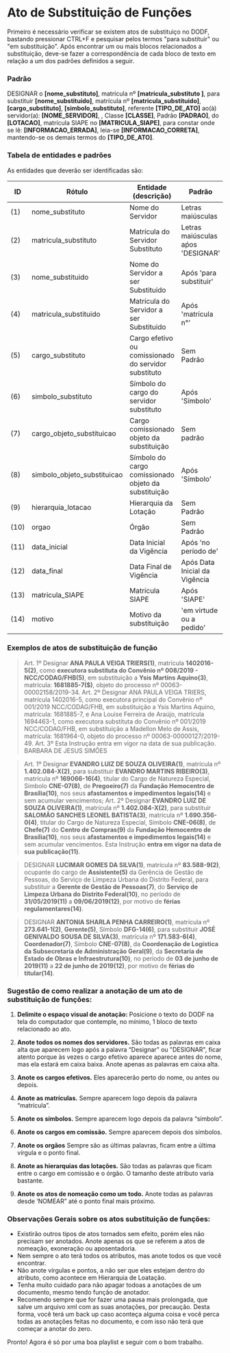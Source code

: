 # Ato de Substituição de Funções

Primeiro é necessário verificar se existem atos de substituiço no DODF, bastando pressionar CTRL+F e pesquisar pelos termos "para substituir" ou "em substituição". Após encontrar um ou mais blocos relacionados a substituição, deve-se fazer a correspondência de cada bloco de texto em relação a um dos padrões definidos a seguir.

### Padrão

DESIGNAR o **[nome_substituto]**, matrícula nº **[matricula_substituto ]**, para substituir **[nome_substituido]**, matrícula nº **[matricula_substituido]**, **[cargo_substituto]**, **[simbolo_substituto]**, referente **[TIPO_DE_ATO]** ao(à) servidor(a): **[NOME_SERVIDOR]**,  , Classe **[CLASSE]**, Padrão **[PADRAO]**, do **[LOTACAO]**, matrícula SIAPE no **[MATRICULA_SIAPE]**, para constar onde se lê: **[INFORMACAO_ERRADA]**, leia-se **[INFORMACAO_CORRETA]**, mantendo-se os demais termos do **[TIPO_DE_ATO]**.

### Tabela de entidades e padrões

As entidades que deverão ser identificadas são:

ID | Rótulo | Entidade (descrição)  | Padrão  
------- | ------- | ------- | -------
(1) | nome_substituto | Nome do Servidor | Letras maiúsculas
(2) | matricula_substituto | Matrícula do Servidor Substituto | Letras maiúsculas aṕos 'DESIGNAR'
(3) | nome_substituido | Nome do Servidor a ser Substituido | Após 'para substituir'
(4) | matricula_substituido | Matrícula do Servidor a ser Substituido | Após 'matrícula n°'
(5) | cargo_substituto | Cargo efetivo ou comissionado do servidor substituto | Sem Padrão
(6) | simbolo_substituto | Símbolo do cargo do servidor substituto | Após 'Símbolo'
(7) | cargo_objeto_substituicao | Cargo comissionado objeto da substituição |	Sem padrão
(8) | simbolo_objeto_substituicao | Símbolo do cargo comissionado objeto da substituição |	Após 'Símbolo'
(9) | hierarquia_lotacao | Hierarquia da Lotação|	Sem Padrão
(10) | orgao | Órgão |	Sem Padrão
(11) | data_inicial | Data Inicial da Vigência |	Após 'no período de'
(12) | data_final | Data Final de Vigência |	Após Data Inicial da Vigência
(13) | matricula_SIAPE | Matrícula SIAPE |	Após 'SIAPE'
(14) | motivo | Motivo da substituição |	'em virtude ou a pedido'

### Exemplos de atos de substituição de função

> Art. 1º Designar **ANA PAULA VEIGA TRIERS(1)**, matrícula **1402016-5(2)**, como **executora substituta do Convênio nº 008/2019 - NCC/CODAG/FHB(5)**, em substituição a **Ysis Martins Aquino(3)**, matrícula: **1681885-7($)**, objeto do processo nº 00063-00002158/2019-34. Art. 2º Designar ANA PAULA VEIGA TRIERS, matrícula 1402016-5, como executora principal do Convênio nº 001/2019 NCC/CODAG/FHB, em substituição a Ysis Martins Aquino, matrícula: 1681885-7, e Ana Louise Ferreira de Araújo, matrícula 1694463-1, como executora substituta do Convênio nº 001/2019 NCC/CODAG/FHB, em substituição a Madellon Melo de Assis, matrícula: 1681964-0, objeto do processo nº 00063-00000127/2019-49. Art. 3º Esta Instrução entra em vigor na data de sua publicação. BARBARA DE JESUS SIMÕES

> Art. 1º Designar **EVANDRO LUIZ DE SOUZA OLIVEIRA(1)**, matrícula nº **1.402.084-X(2)**, para substituir **EVANDRO MARTINS RIBEIRO(3)**, matrícula nº **169066-16(4)**, titular do Cargo de Natureza Especial, Símbolo **CNE-07(8)**, de **Pregoeiro(7)** da **Fundação Hemocentro de Brasília(10)**, nos seus **afastamentos e impedimentos legais(14)** e sem acumular vencimentos;
> Art. 2º Designar **EVANDRO LUIZ DE SOUZA OLIVEIRA(1)**, matrícula nº **1.402.084-X(2)**, para substituir **SALOMÃO SANCHES LEONEL BATISTA(3)**, matrícula nº **1.690.356-0(4)**, titular do Cargo de Natureza Especial, Símbolo **CNE-06(8)**, de **Chefe(7)** do **Centro de Compras(9)** da **Fundação Hemocentro de Brasília(10)**, nos seus **afastamentos e impedimentos legais(14)** e sem acumular vencimentos.
> Esta Instrução **entra em vigor na data de sua publicação(11)**.

> DESIGNAR **LUCIMAR GOMES DA SILVA(1)**, matrícula  nº **83.588-9(2)**, ocupante do cargo de **Assistente(5)** da Gerência de Gestão de Pessoas, do Serviço de Limpeza Urbana do Distrito Federal, para substituir a **Gerente de Gestão de Pessoas(7)**, do **Serviço de Limpeza Urbana do Distrito Federal(10)**, no período de **31/05/2019(11)** a **09/06/2019(12)**, por motivo de **férias regulamentares(14)**.

> DESIGNAR **ANTONIA SHARLA PENHA CARREIRO(1)**, matrícula  nº **273.641-1(2)**, **Gerente(5)**, Símbolo **DFG-14(6)**, para substituir **JOSÉ GENIVALDO SOUSA DE SILVA(3)**, matrícula nº **171.583-6(4)**, **Coordenador(7)**, Símbolo **CNE-07(8)**, da **Coordenação de Logística da Subsecretaria de Administração Geral(9)**, da **Secretaria de Estado de Obras e Infraestrutura(10)**, no período de **03 de junho de 2019(11)** a **22 de junho de 2019(12)**, por motivo de **férias do titular(14)**.

### Sugestão de como realizar a anotação de um ato de substituição de funções:

1. **Delimite o espaço visual de anotação:** Posicione o texto do DODF na tela do computador que contemple, no mínimo, 1 bloco de texto relacionado ao ato.

2. **Anote todos os nomes dos servidores.** São todas as palavras em caixa alta que aparecem logo após a palavra “Designar” ou "DESIGNAR", ficar atento porque às vezes o cargo efetivo aparece aparece antes do nome, mas ela estará em caixa baixa. Anote apenas as palavras em caixa alta.

3. **Anote os cargos efetivos.** Eles aparecerão perto do nome, ou antes ou depois.

4. **Anote as matrículas.** Sempre aparecem logo depois da palavra “matrícula”.

5. **Anote os símbolos.** Sempre aparecem logo depois da palavra “símbolo”.

6. **Anote os cargos em comissão.** Sempre aparecem depois dos símbolos.

7. **Anote os orgãos** Sempre são as últimas palavras, ficam entre a última vírgula e o ponto final.

8. **Anote as hierarquias das lotações.** São todas as palavras que ficam entre o cargo em comissão e o órgão. O tamanho deste atributo varia bastante.  

9. **Anote os atos de nomeação como um todo.** Anote todas as palavras desde ‘NOMEAR” até o ponto final mais próximo.


### Observações Gerais sobre os atos substituição de funções:

* Existirão outros tipos de atos tornados sem efeito, porém eles não precisam ser anotados. Anote apenas os que se referem a atos de nomeação, exoneração ou aposentadoria.
* Nem sempre o ato terá todos os atributos, mas anote todos os que você encontrar.  
* Não anote vírgulas e pontos, a não ser que eles estejam dentro do atributo, como acontece em Hierarquia de Loatação.  
* Tenha muito cuidado para não apagar todoas a anotações de um documento, mesmo tendo função de anotador.
* Recomendo sempre que for fazer uma pausa mais prolongada, que salve um arquivo xml com as suas anotações, por precaução. Desta forma, você terá um back up caso aconteça alguma coisa e você perca todas as anotações feitas no documento, e com isso não terá que começar a anotar do zero.

Pronto! Agora é só por uma boa playlist e seguir com o bom trabalho.
